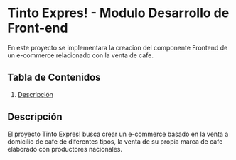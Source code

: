 # Tinto Expres! - Modulo Desarrollo de Front-end

En este proyecto se implementara la creacion del componente Frontend de un e-commerce relacionado con la venta de cafe.

## Tabla de Contenidos

1. [Descripción](#descripción)

## Descripción

El proyecto Tinto Expres! busca  crear un e-commerce basado en la venta a domicilio de cafe de diferentes tipos, la venta de su propia marca de cafe elaborado con productores nacionales. 
